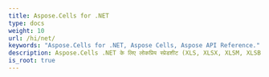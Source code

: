 ```yaml
---
title: Aspose.Cells for .NET
type: docs
weight: 10
url: /hi/net/
keywords: "Aspose.Cells for .NET, Aspose Cells, Aspose API Reference."
description: Aspose.Cells .NET के लिए लोकप्रिय स्प्रेडशीट (XLS, XLSX, XLSM, XLSB, XLTX, XLTM, CSV, स्प्रेडशीटएमएल, ODS) फ़ाइल स्वरूपों का समर्थन करता है जो आपके व्यवसाय का हर दिन उपयोग करते हैं।
is_root: true
---
```

